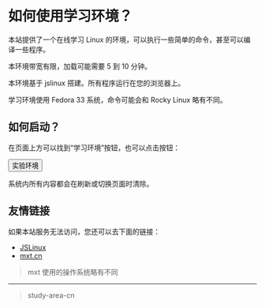 # 如何使用学习环境？

本站提供了一个在线学习 Linux 的环境，可以执行一些简单的命令，甚至可以编译一些程序。

本环境带宽有限，加载可能需要 5 到 10 分钟。

本环境基于 jslinux 搭建。所有程序运行在您的浏览器上。

学习环境使用 Fedora 33 系统，命令可能会和 Rocky Linux 略有不同。

## 如何启动？

在页面上方可以找到“学习环境”按钮，也可以点击按钮：

<button onclick="stbtn()">实验环境</button>

系统内所有内容都会在刷新或切换页面时清除。

## 友情链接

如果本站服务无法访问，您还可以去下面的链接：

- [JSLinux](https://bellard.org/jslinux/vm.html?cpu=riscv64&url=fedora33-riscv.cfg&mem=256)
- [mxt.cn](https://mxt.cn/lxojres/jslinux/index.html)

> mxt 使用的操作系统略有不同

---

> study-area-cn
